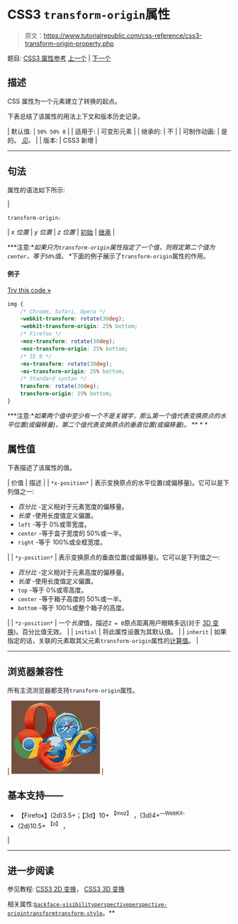 # CSS3 `transform-origin`属性

> 原文：<https://www.tutorialrepublic.com/css-reference/css3-transform-origin-property.php>

题目: [CSS3 属性参考](css3-properties.php) [上一个](css3-transform-property.php) | [下一个](css3-transform-style-property.php)

## 描述

CSS 属性为一个元素建立了转换的起点。

下表总结了该属性的用法上下文和版本历史记录。

| 默认值: | `50% 50% 0` |
| 适用于: | 可变形元素 |
| 继承的: | 不 |
| 可制作动画: | 是的。 [*见*](css-animatable-properties.php)*。* |
| 版本: | CSS3 新增 |

* * *

## 句法

属性的语法如下所示:

| 

```css
transform-origin: 
```

 | *x 位置* &#124; *y 位置* &#124; *z 位置* &#124; [初始](../definitions.php#initial) &#124; [继承](../definitions.php#inherit) |

 ***注意:**如果只为`transform-origin`属性指定了一个值，则假定第二个值为`center`，等于`50%`值。*  *下面的例子展示了`transform-origin`属性的作用。

#### 例子

[Try this code »](../codelab.php?topic=css3&file=transform-origin-property "Try this code using online Editor")

```css
img {
    /* Chrome, Safari, Opera */
    -webkit-transform: rotate(30deg);
    -webkit-transform-origin: 25% bottom;
    /* Firefox */
    -moz-transform: rotate(30deg);
    -moz-transform-origin: 25% bottom;
    /* IE 9 */
    -ms-transform: rotate(30deg);
    -ms-transform-origin: 25% bottom;
    /* Standard syntax */
    transform: rotate(30deg);
    transform-origin: 25% bottom;
}
```

 ***注意:**如果两个值中至少有一个不是关键字，那么第一个值代表变换原点的水平位置(或偏移量)，第二个值代表变换原点的垂直位置(或偏移量)。*  ** * *

## 属性值

下表描述了该属性的值。

| 价值 | 描述 |
| `*x-position*` | 表示变换原点的水平位置(或偏移量)。它可以是下列值之一:

*   *百分比* -定义相对于元素宽度的偏移量。
*   *长度* -使用长度值定义偏置。
*   `left` -等于 0%或零宽度。
*   `center` -等于盒子宽度的 50%或一半。
*   `right` -等于 100%或全框宽度。

 |
| `*y-position*` | 表示变换原点的垂直位置(或偏移量)。它可以是下列值之一:

*   *百分比* -定义相对于元素高度的偏移量。
*   *长度* -使用长度值定义偏置。
*   `top` -等于 0%或零高度。
*   `center` -等于箱子高度的 50%或一半。
*   `bottom` -等于 100%或整个箱子的高度。

 |
| `*z-position*` | 一个*长度*值，描述`Z = 0`原点距离用户眼睛多远(对于 [3D 变换](../css-tutorial/css3-3d-transforms.php))。百分比值无效。 |
| `initial` | 将此属性设置为其默认值。 |
| `inherit` | 如果指定的话，关联的元素取其父元素`transform-origin`属性的[计算值](../definitions.php#computed-value)。 |

* * *

## 浏览器兼容性

所有主流浏览器都支持`transform-origin`属性。

| ![Browsers Icon](img/e9331123c77668c1832e541c2fca1002.png) | 

## 基本支持——

*   【Firefox】(2d)3.5+；【3d】10+ <sup class="badge">【moz】</sup> ，(3d)4+<sup class="badge">—WebKit-</sup>
*   (2d)10.5+ <sup class="badge">【o】</sup> ， 

 |

* * *

## 进一步阅读

参见教程: [CSS3 2D 变换](../css-tutorial/css3-2d-transforms.php)， [CSS3 3D 变换](../css-tutorial/css3-3d-transforms.php)

相关属性:[`backface-visibility`](css3-backface-visibility-property.php)[`perspective`](css3-perspective-property.php)[`perspective-origin`](css3-perspective-origin-property.php)[`transform`](css3-transform-property.php)[`transform-style`](css3-transform-style-property.php)。**